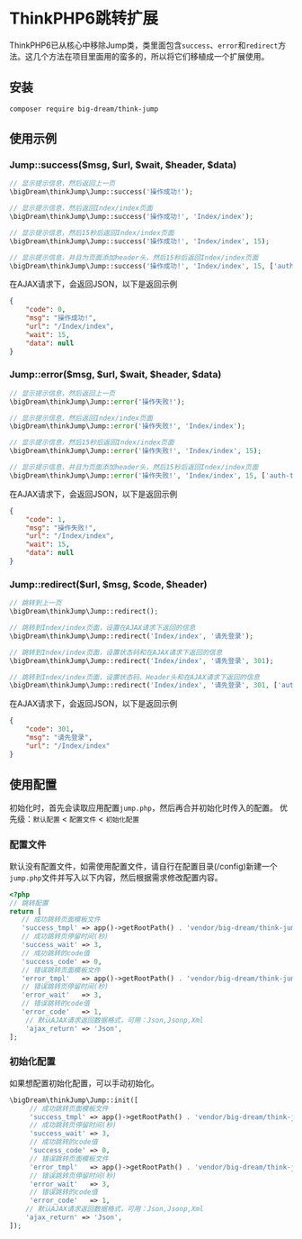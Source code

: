 # ThinkPHP6跳转扩展

ThinkPHP6已从核心中移除Jump类，类里面包含`success`、`error`和`redirect`方法。这几个方法在项目里面用的蛮多的，所以将它们移植成一个扩展使用。

## 安装
```
composer require big-dream/think-jump
```

## 使用示例

### Jump::success($msg, $url, $wait, $header, $data)
```php
// 显示提示信息，然后返回上一页
\bigDream\thinkJump\Jump::success('操作成功!');

// 显示提示信息，然后返回Index/index页面
\bigDream\thinkJump\Jump::success('操作成功!', 'Index/index');

// 显示提示信息，然后15秒后返回Index/index页面
\bigDream\thinkJump\Jump::success('操作成功!', 'Index/index', 15);

// 显示提示信息，并且为页面添加header头，然后15秒后返回Index/index页面
\bigDream\thinkJump\Jump::success('操作成功!', 'Index/index', 15, ['auth-token' => 'abcd学英语']);
```

在AJAX请求下，会返回JSON，以下是返回示例
```json
{
    "code": 0,
    "msg": "操作成功!",
    "url": "/Index/index",
    "wait": 15,
    "data": null
}
```

### Jump::error($msg, $url, $wait, $header, $data)
```php
// 显示提示信息，然后返回上一页
\bigDream\thinkJump\Jump::error('操作失败!');

// 显示提示信息，然后返回Index/index页面
\bigDream\thinkJump\Jump::error('操作失败!', 'Index/index');

// 显示提示信息，然后15秒后返回Index/index页面
\bigDream\thinkJump\Jump::error('操作失败!', 'Index/index', 15);

// 显示提示信息，并且为页面添加header头，然后15秒后返回Index/index页面
\bigDream\thinkJump\Jump::error('操作失败!', 'Index/index', 15, ['auth-token' => 'abcd学英语']);
```

在AJAX请求下，会返回JSON，以下是返回示例
```json
{
    "code": 1,
    "msg": "操作失败!",
    "url": "/Index/index",
    "wait": 15,
    "data": null
}
```

### Jump::redirect($url, $msg, $code, $header)
```php
// 跳转到上一页
\bigDream\thinkJump\Jump::redirect();

// 跳转到Index/index页面，设置在AJAX请求下返回的信息
\bigDream\thinkJump\Jump::redirect('Index/index', '请先登录');

// 跳转到Index/index页面，设置状态码和在AJAX请求下返回的信息
\bigDream\thinkJump\Jump::redirect('Index/index', '请先登录', 301);

// 跳转到Index/index页面，设置状态码、Header头和在AJAX请求下返回的信息
\bigDream\thinkJump\Jump::redirect('Index/index', '请先登录', 301, ['auth-token' => 'abcd学英语']);
```

在AJAX请求下，会返回JSON，以下是返回示例
```json
{
    "code": 301,
    "msg": "请先登录",
    "url": "/Index/index"
}
```

## 使用配置
初始化时，首先会读取应用配置`jump.php`，然后再合并初始化时传入的配置。
优先级：`默认配置` < `配置文件` < `初始化配置`

### 配置文件
默认没有配置文件，如需使用配置文件，请自行在配置目录(/config)新建一个`jump.php`文件并写入以下内容，然后根据需求修改配置内容。
```php
<?php
// 跳转配置
return [
   // 成功跳转页面模板文件
   'success_tmpl' => app()->getRootPath() . 'vendor/big-dream/think-jump/src/success.html',
   // 成功跳转页停留时间(秒)
   'success_wait' => 3,
   // 成功跳转的code值
   'success_code' => 0,
   // 错误跳转页面模板文件
   'error_tmpl'   => app()->getRootPath() . 'vendor/big-dream/think-jump/src/error.html',
   // 错误跳转页停留时间(秒)
   'error_wait'   => 3,
   // 错误跳转的code值
   'error_code'   => 1,
    // 默认AJAX请求返回数据格式，可用：Json,Jsonp,Xml
    'ajax_return' => 'Json',
];
```

### 初始化配置
如果想配置初始化配置，可以手动初始化。
```php
\bigDream\thinkJump\Jump::init([
     // 成功跳转页面模板文件
     'success_tmpl' => app()->getRootPath() . 'vendor/big-dream/think-jump/src/success.html',
     // 成功跳转页停留时间(秒)
     'success_wait' => 3,
     // 成功跳转的code值
     'success_code' => 0,
     // 错误跳转页面模板文件
     'error_tmpl'   => app()->getRootPath() . 'vendor/big-dream/think-jump/src/error.html',
     // 错误跳转页停留时间(秒)
     'error_wait'   => 3,
     // 错误跳转的code值
     'error_code'   => 1,
    // 默认AJAX请求返回数据格式，可用：Json,Jsonp,Xml
    'ajax_return' => 'Json',
]);
```